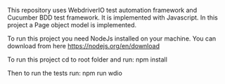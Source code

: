This repository uses WebdriverIO test automation framework and Cucumber BDD test framework.
It is implemented with Javascript.
In this project a Page object model is implemented.

To run this project you need NodeJs installed on your machine.
You can download from here https://nodejs.org/en/download

To run this project cd to root folder and run:
npm install

Then to run the tests run:
npm run wdio